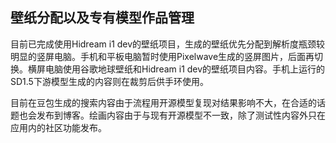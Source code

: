 ## 壁纸分配以及专有模型作品管理

目前已完成使用Hidream i1 dev的壁纸项目，生成的壁纸优先分配到解析度瓶颈较明显的竖屏电脑。手机和平板电脑暂时使用Pixelwave生成的竖屏图片，后面再切换。横屏电脑使用谷歌地球壁纸和Hidream i1 dev的壁纸项目内容。手机上运行的SD1.5下游模型生成的内容则在裁剪后供手环使用。

目前在豆包生成的搜索内容由于流程用开源模型复现对结果影响不大，在合适的话题也会发布到博客。绘画内容由于与现有开源模型不一致，除了测试性内容外只在应用内的社区功能发布。